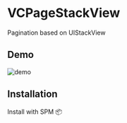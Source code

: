 # VCPageStackView
Pagination based on UIStackView

## Demo
![demo](https://user-images.githubusercontent.com/5366222/77224000-18957000-6b94-11ea-88cc-6bdaf9258d9f.gif)

## Installation
Install with SPM 📦
